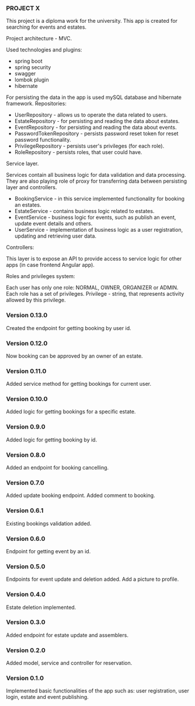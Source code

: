 ### PROJECT X

This project is a diploma work for the university. This app is created for searching for events and estates. 

Project architecture - MVC. 

Used technologies and plugins:
- spring boot
- spring security
- swagger
- lombok plugin
- hibernate

For persisting the data in the app is used mySQL database and hibernate framework.
Repositories:
- UserRepository - allows us to operate the data related to users.
- EstateRepository - for persisting and reading the data about estates.
- EventRepository - for persisting and reading the data about events.
- PasswordTokenRepository - persists password reset token for reset password functionality.
- PrivilegeRepository - persists user's privileges (for each role).
- RoleRepository - persists roles, that user could have.

Service layer.

Services contain all business logic for data validation and data processing. They are also playing role of proxy 
for transferring data between persisting layer and controllers.

- BookingService - in this service implemented functionality for booking an estates.
- EstateService - contains business logic related to estates.
- EventService - business logic for events, such as publish an event, update event details and others.
- UserService - implementation of business logic as a user registration, updating and retrieving user data.

Controllers: 

This layer is to expose an API to provide access to service logic for other apps (in case frontend Angular app).

Roles and privileges system:

Each user has only one role: NORMAL, OWNER, ORGANIZER or ADMIN. Each role has a set of privileges. Privilege - string,
that represents activity allowed by this privilege.

### Version 0.13.0
Created the endpoint for getting booking by user id.

### Version 0.12.0
Now booking can be approved by an owner of an estate.

### Version 0.11.0
Added service method for getting bookings for current user.

### Version 0.10.0
Added logic for getting bookings for a specific estate.

### Version 0.9.0
Added logic for getting booking by id.

### Version 0.8.0
Added an endpoint for booking cancelling.

### Version 0.7.0
Added update booking endpoint. Added comment to booking.

### Version 0.6.1
Existing bookings validation added.

### Version 0.6.0
Endpoint for getting event by an id.

### Version 0.5.0
Endpoints for event update and deletion added. Add a picture to profile.

### Version 0.4.0
Estate deletion implemented.

### Version 0.3.0
Added endpoint for estate update and assemblers.

### Version 0.2.0
Added model, service and controller for reservation.

### Version 0.1.0
Implemented basic functionalities of the app such as: user registration, user login, estate and event publishing.
